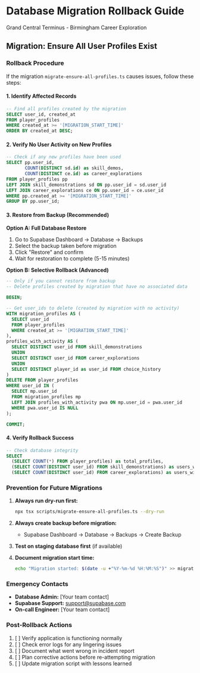 # Database Migration Rollback Guide
Grand Central Terminus - Birmingham Career Exploration

## Migration: Ensure All User Profiles Exist

### Rollback Procedure

If the migration `migrate-ensure-all-profiles.ts` causes issues, follow these steps:

#### 1. Identify Affected Records
```sql
-- Find all profiles created by the migration
SELECT user_id, created_at
FROM player_profiles
WHERE created_at >= '[MIGRATION_START_TIME]'
ORDER BY created_at DESC;
```

#### 2. Verify No User Activity on New Profiles
```sql
-- Check if any new profiles have been used
SELECT pp.user_id,
       COUNT(DISTINCT sd.id) as skill_demos,
       COUNT(DISTINCT ce.id) as career_explorations
FROM player_profiles pp
LEFT JOIN skill_demonstrations sd ON pp.user_id = sd.user_id
LEFT JOIN career_explorations ce ON pp.user_id = ce.user_id
WHERE pp.created_at >= '[MIGRATION_START_TIME]'
GROUP BY pp.user_id;
```

#### 3. Restore from Backup (Recommended)

**Option A: Full Database Restore**
1. Go to Supabase Dashboard → Database → Backups
2. Select the backup taken before migration
3. Click "Restore" and confirm
4. Wait for restoration to complete (5-15 minutes)

**Option B: Selective Rollback (Advanced)**
```sql
-- Only if you cannot restore from backup
-- Delete profiles created by migration that have no associated data

BEGIN;

-- Get user_ids to delete (created by migration with no activity)
WITH migration_profiles AS (
  SELECT user_id
  FROM player_profiles
  WHERE created_at >= '[MIGRATION_START_TIME]'
),
profiles_with_activity AS (
  SELECT DISTINCT user_id FROM skill_demonstrations
  UNION
  SELECT DISTINCT user_id FROM career_explorations
  UNION
  SELECT DISTINCT player_id as user_id FROM choice_history
)
DELETE FROM player_profiles
WHERE user_id IN (
  SELECT mp.user_id
  FROM migration_profiles mp
  LEFT JOIN profiles_with_activity pwa ON mp.user_id = pwa.user_id
  WHERE pwa.user_id IS NULL
);

COMMIT;
```

#### 4. Verify Rollback Success
```sql
-- Check database integrity
SELECT
  (SELECT COUNT(*) FROM player_profiles) as total_profiles,
  (SELECT COUNT(DISTINCT user_id) FROM skill_demonstrations) as users_with_demos,
  (SELECT COUNT(DISTINCT user_id) FROM career_explorations) as users_with_careers;
```

### Prevention for Future Migrations

1. **Always run dry-run first:**
   ```bash
   npx tsx scripts/migrate-ensure-all-profiles.ts --dry-run
   ```

2. **Always create backup before migration:**
   - Supabase Dashboard → Database → Backups → Create Backup

3. **Test on staging database first** (if available)

4. **Document migration start time:**
   ```bash
   echo "Migration started: $(date -u +"%Y-%m-%d %H:%M:%S")" >> migration-log.txt
   ```

### Emergency Contacts

- **Database Admin:** [Your team contact]
- **Supabase Support:** support@supabase.com
- **On-call Engineer:** [Your team contact]

### Post-Rollback Actions

1. [ ] Verify application is functioning normally
2. [ ] Check error logs for any lingering issues
3. [ ] Document what went wrong in incident report
4. [ ] Plan corrective actions before re-attempting migration
5. [ ] Update migration script with lessons learned
